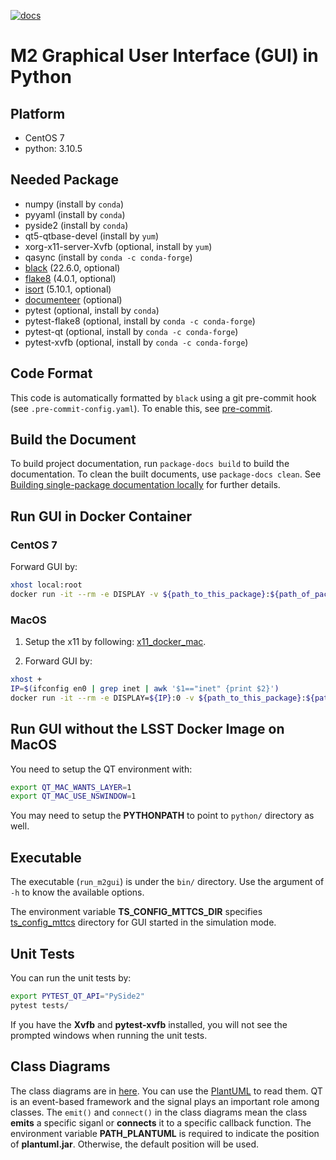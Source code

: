 [![docs](https://img.shields.io/badge/docs-ts--m2gui.lsst.io-brightgreen)](https://ts-m2gui.lsst.io/)

# M2 Graphical User Interface (GUI) in Python

## Platform

- CentOS 7
- python: 3.10.5

## Needed Package

- numpy (install by `conda`)
- pyyaml (install by `conda`)
- pyside2 (install by `conda`)
- qt5-qtbase-devel (install by `yum`)
- xorg-x11-server-Xvfb (optional, install by `yum`)
- qasync (install by `conda -c conda-forge`)
- [black](https://github.com/psf/black) (22.6.0, optional)
- [flake8](https://github.com/PyCQA/flake8) (4.0.1, optional)
- [isort](https://github.com/PyCQA/isort) (5.10.1, optional)
- [documenteer](https://github.com/lsst-sqre/documenteer) (optional)
- pytest (optional, install by `conda`)
- pytest-flake8 (optional, install by `conda -c conda-forge`)
- pytest-qt (optional, install by `conda -c conda-forge`)
- pytest-xvfb (optional, install by `conda -c conda-forge`)

## Code Format

This code is automatically formatted by `black` using a git pre-commit hook (see `.pre-commit-config.yaml`).
To enable this, see [pre-commit](https://pre-commit.com).

## Build the Document

To build project documentation, run `package-docs build` to build the documentation.
To clean the built documents, use `package-docs clean`.
See [Building single-package documentation locally](https://developer.lsst.io/stack/building-single-package-docs.html) for further details.

## Run GUI in Docker Container

### CentOS 7

Forward GUI by:

```bash
xhost local:root
docker run -it --rm -e DISPLAY -v ${path_to_this_package}:${path_of_package_in_container} -v /tmp/.X11-unix:/tmp/.X11-unix ${docker_image}:${image_tag}
```

### MacOS

1. Setup the x11 by following: [x11_docker_mac](https://gist.github.com/cschiewek/246a244ba23da8b9f0e7b11a68bf3285).

2. Forward GUI by:

```bash
xhost +
IP=$(ifconfig en0 | grep inet | awk '$1=="inet" {print $2}')
docker run -it --rm -e DISPLAY=${IP}:0 -v ${path_to_this_package}:${path_of_package_in_container} -v /tmp/.X11-unix:/tmp/.X11-unix ${docker_image}:${image_tag}
```

## Run GUI without the LSST Docker Image on MacOS

You need to setup the QT environment with:

```bash
export QT_MAC_WANTS_LAYER=1
export QT_MAC_USE_NSWINDOW=1
```

You may need to setup the **PYTHONPATH** to point to `python/` directory as well.

## Executable

The executable (`run_m2gui`) is under the `bin/` directory.
Use the argument of `-h` to know the available options.

The environment variable **TS_CONFIG_MTTCS_DIR** specifies [ts_config_mttcs](https://github.com/lsst-ts/ts_config_mttcs) directory for GUI started in the simulation mode.

## Unit Tests

You can run the unit tests by:

```bash
export PYTEST_QT_API="PySide2"
pytest tests/
```

If you have the **Xvfb** and **pytest-xvfb** installed, you will not see the prompted windows when running the unit tests.

## Class Diagrams

The class diagrams are in [here](doc/uml).
You can use the [PlantUML](https://plantuml.com) to read them.
QT is an event-based framework and the signal plays an important role among classes.
The `emit()` and `connect()` in the class diagrams mean the class **emits** a specific siganl or **connects** it to a specific callback function.
The environment variable **PATH_PLANTUML** is required to indicate the position of **plantuml.jar**.
Otherwise, the default position will be used.
